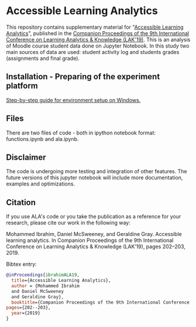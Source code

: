 # Accessible Learning Analytics
This repository contains supplementary material for "<a href="https://www.solaresearch.org/wp-content/uploads/2019/08/LAK19_Companion_Proceedings.pdf#page=202">Accessible Learning Analytics</a>", published in the <a href="https://www.solaresearch.org/core/companion-proceedings-of-the-9th-international-learning-analytics-and-knowledge-conference-lak19/">Companion Proceedings of the 9th International Conference on Learning Analytics \& Knowledge (LAK'19)</a>.
This is an analysis of Moodle course student data done on Jupyter Notebook. In this study two main sources of data are used: student activity log and students grades (assignments and final grade).

## Installation - Preparing of the experiment platform
<a href="https://docs.google.com/document/d/1iX-enXoGtH964xzYxAjWnPj6sxLHdSmHUqYV6tEAOb4/edit?usp=sharing">Step-by-step guide for environment setup on Windows. </a>


## Files
There are two files of code - both in ipython notebook format: functions.ipynb and ala.ipynb. 

## Disclaimer
The code is undergoing more testing and integration of other features. The future versions of this jupyter notebook will include more documentation, examples and optimizations.

## Citation
If you use ALA's code or you take the publication as a reference for your research, please cite our work in the following way:

Mohammed Ibrahim, Daniel McSweeney, and Geraldine Gray. Accessible learning analytics. In Companion Proceedings of the 9th International Conference on Learning Analytics & Knowledge (LAK’19), pages 202–203, 2019.

Bibtex entry:
```bibtex
@inProceedings{ibrahimALA19,
  title={Accessible Learning Analytics},
  author = {Mohammed Ibrahim
  and Daniel McSweeney
  and Geraldine Gray},
  booktitle={Companion Proceedings of the 9th International Conference on Learning Analytics \& Knowledge (LAK'19)},
pages={202--203},
  year={2019}
}
```

